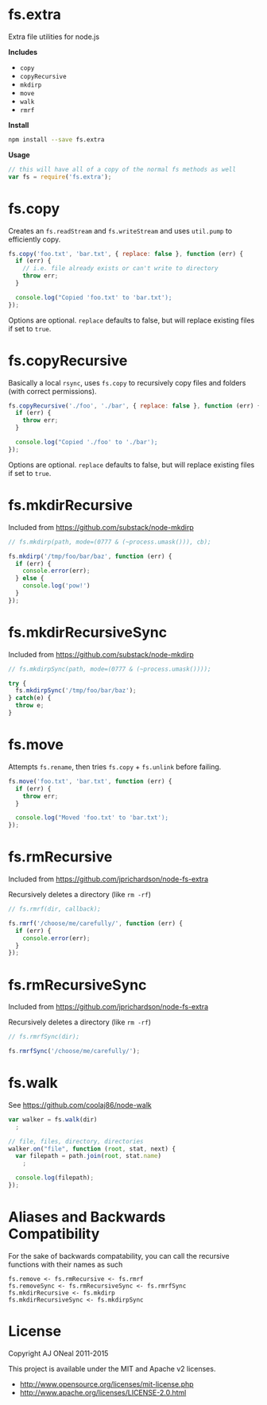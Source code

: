 fs.extra
===

Extra file utilities for node.js

**Includes**

* `copy`
* `copyRecursive`
* `mkdirp`
* `move`
* `walk`
* `rmrf`

**Install**

``` bash
npm install --save fs.extra
````

**Usage**

```javascript
// this will have all of a copy of the normal fs methods as well
var fs = require('fs.extra');
```

fs.copy
===

Creates an `fs.readStream` and `fs.writeStream` and uses `util.pump` to efficiently copy.

```javascript
fs.copy('foo.txt', 'bar.txt', { replace: false }, function (err) {
  if (err) {
    // i.e. file already exists or can't write to directory
    throw err;
  }

  console.log("Copied 'foo.txt' to 'bar.txt');
});
```

Options are optional. `replace` defaults to false, but will replace existing files if set to `true`.

fs.copyRecursive
===

Basically a local `rsync`, uses `fs.copy` to recursively copy files and folders (with correct permissions).

```javascript
fs.copyRecursive('./foo', './bar', { replace: false }, function (err) {
  if (err) {
    throw err;
  }

  console.log("Copied './foo' to './bar');
});
```

Options are optional. `replace` defaults to false, but will replace existing files if set to `true`.

fs.mkdirRecursive
===

Included from <https://github.com/substack/node-mkdirp>

```javascript
// fs.mkdirp(path, mode=(0777 & (~process.umask())), cb);

fs.mkdirp('/tmp/foo/bar/baz', function (err) {
  if (err) {
    console.error(err);
  } else {
    console.log('pow!')
  }
});
```

fs.mkdirRecursiveSync
===

Included from <https://github.com/substack/node-mkdirp>

```javascript
// fs.mkdirpSync(path, mode=(0777 & (~process.umask())));

try {
  fs.mkdirpSync('/tmp/foo/bar/baz');
} catch(e) {
  throw e;
}
```

fs.move
===

Attempts `fs.rename`, then tries `fs.copy` + `fs.unlink` before failing.

```javascript
fs.move('foo.txt', 'bar.txt', function (err) {
  if (err) {
    throw err;
  }

  console.log("Moved 'foo.txt' to 'bar.txt');
});
```

fs.rmRecursive
===

Included from <https://github.com/jprichardson/node-fs-extra>

Recursively deletes a directory (like `rm -rf`)

```javascript
// fs.rmrf(dir, callback);

fs.rmrf('/choose/me/carefully/', function (err) {
  if (err) {
    console.error(err);
  }
});
```

fs.rmRecursiveSync
===

Included from <https://github.com/jprichardson/node-fs-extra>

Recursively deletes a directory (like `rm -rf`)

```javascript
// fs.rmrfSync(dir);

fs.rmrfSync('/choose/me/carefully/');
```

fs.walk
===

See <https://github.com/coolaj86/node-walk>

```javascript
var walker = fs.walk(dir)
  ;

// file, files, directory, directories
walker.on("file", function (root, stat, next) {
  var filepath = path.join(root, stat.name)
    ;

  console.log(filepath);
});
```

Aliases and Backwards Compatibility
===

For the sake of backwards compatability, you can call the recursive functions with their names as such

    fs.remove <- fs.rmRecursive <- fs.rmrf
    fs.removeSync <- fs.rmRecursiveSync <- fs.rmrfSync
    fs.mkdirRecursive <- fs.mkdirp
    fs.mkdirRecursiveSync <- fs.mkdirpSync

License
===

Copyright AJ ONeal 2011-2015

This project is available under the MIT and Apache v2 licenses.

  * http://www.opensource.org/licenses/mit-license.php
  * http://www.apache.org/licenses/LICENSE-2.0.html
